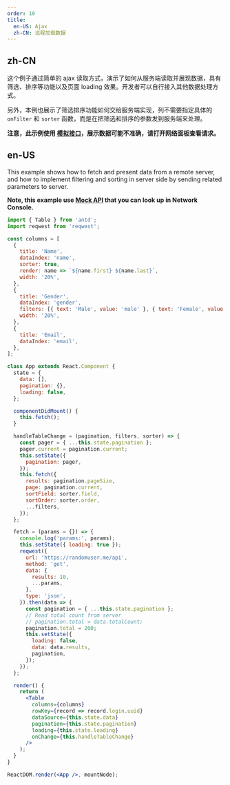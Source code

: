 ```yaml
---
order: 10
title:
  en-US: Ajax
  zh-CN: 远程加载数据
---
```


## zh-CN

这个例子通过简单的 ajax 读取方式，演示了如何从服务端读取并展现数据，具有筛选、排序等功能以及页面 loading 效果。开发者可以自行接入其他数据处理方式。

另外，本例也展示了筛选排序功能如何交给服务端实现，列不需要指定具体的 `onFilter` 和 `sorter` 函数，而是在把筛选和排序的参数发到服务端来处理。

**注意，此示例使用 [模拟接口](https://randomuser.me)，展示数据可能不准确，请打开网络面板查看请求。**

## en-US

This example shows how to fetch and present data from a remote server, and how to implement filtering and sorting in server side by sending related parameters to server.

**Note, this example use [Mock API](https://randomuser.me) that you can look up in Network Console.**

```jsx
import { Table } from 'antd';
import reqwest from 'reqwest';

const columns = [
  {
    title: 'Name',
    dataIndex: 'name',
    sorter: true,
    render: name => `${name.first} ${name.last}`,
    width: '20%',
  },
  {
    title: 'Gender',
    dataIndex: 'gender',
    filters: [{ text: 'Male', value: 'male' }, { text: 'Female', value: 'female' }],
    width: '20%',
  },
  {
    title: 'Email',
    dataIndex: 'email',
  },
];

class App extends React.Component {
  state = {
    data: [],
    pagination: {},
    loading: false,
  };

  componentDidMount() {
    this.fetch();
  }

  handleTableChange = (pagination, filters, sorter) => {
    const pager = { ...this.state.pagination };
    pager.current = pagination.current;
    this.setState({
      pagination: pager,
    });
    this.fetch({
      results: pagination.pageSize,
      page: pagination.current,
      sortField: sorter.field,
      sortOrder: sorter.order,
      ...filters,
    });
  };

  fetch = (params = {}) => {
    console.log('params:', params);
    this.setState({ loading: true });
    reqwest({
      url: 'https://randomuser.me/api',
      method: 'get',
      data: {
        results: 10,
        ...params,
      },
      type: 'json',
    }).then(data => {
      const pagination = { ...this.state.pagination };
      // Read total count from server
      // pagination.total = data.totalCount;
      pagination.total = 200;
      this.setState({
        loading: false,
        data: data.results,
        pagination,
      });
    });
  };

  render() {
    return (
      <Table
        columns={columns}
        rowKey={record => record.login.uuid}
        dataSource={this.state.data}
        pagination={this.state.pagination}
        loading={this.state.loading}
        onChange={this.handleTableChange}
      />
    );
  }
}

ReactDOM.render(<App />, mountNode);
```
